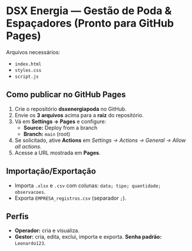 # DSX Energia — Gestão de Poda & Espaçadores (Pronto para GitHub Pages)

Arquivos necessários:
- `index.html`
- `styles.css`
- `script.js`

## Como publicar no GitHub Pages
1. Crie o repositório **dsxenergiapoda** no GitHub.
2. Envie os **3 arquivos** acima para a **raiz** do repositório.
3. Vá em **Settings → Pages** e configure:
   - **Source:** Deploy from a branch
   - **Branch:** `main` (root)
4. Se solicitado, ative **Actions** em *Settings → Actions → General → Allow all actions*.
5. Acesse a URL mostrada em **Pages**.

## Importação/Exportação
- Importa `.xlsx` e `.csv` com colunas: `data; tipo; quantidade; observacoes`.
- Exporta `EMPRESA_registros.csv` (separador `;`).

## Perfis
- **Operador:** cria e visualiza.
- **Gestor:** cria, edita, exclui, importa e exporta. **Senha padrão:** `Leonardo123`.
